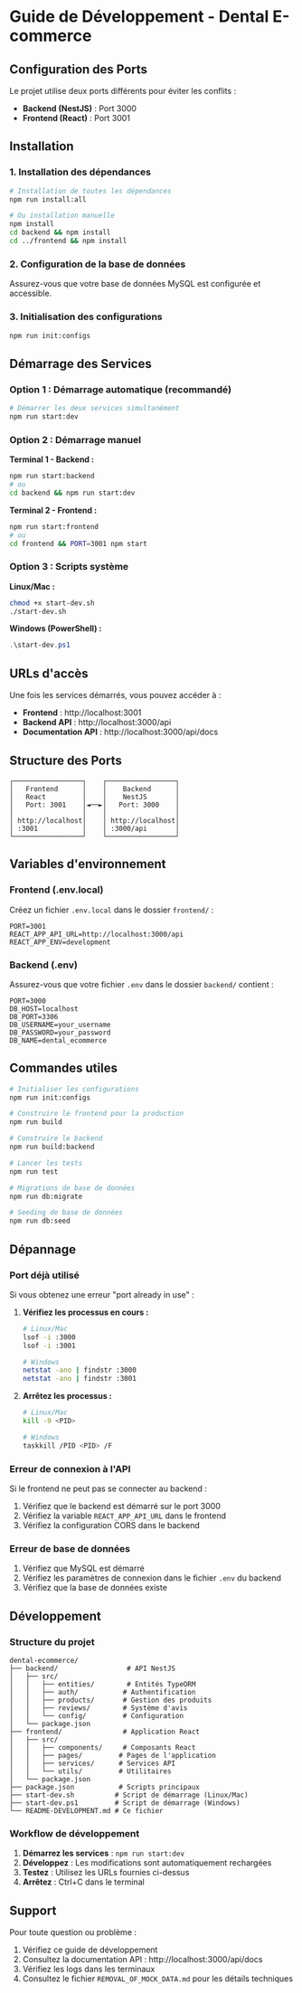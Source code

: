 # Guide de Développement - Dental E-commerce

## Configuration des Ports

Le projet utilise deux ports différents pour éviter les conflits :

- **Backend (NestJS)** : Port 3000
- **Frontend (React)** : Port 3001

## Installation

### 1. Installation des dépendances

```bash
# Installation de toutes les dépendances
npm run install:all

# Ou installation manuelle
npm install
cd backend && npm install
cd ../frontend && npm install
```

### 2. Configuration de la base de données

Assurez-vous que votre base de données MySQL est configurée et accessible.

### 3. Initialisation des configurations

```bash
npm run init:configs
```

## Démarrage des Services

### Option 1 : Démarrage automatique (recommandé)

```bash
# Démarrer les deux services simultanément
npm run start:dev
```

### Option 2 : Démarrage manuel

**Terminal 1 - Backend :**
```bash
npm run start:backend
# ou
cd backend && npm run start:dev
```

**Terminal 2 - Frontend :**
```bash
npm run start:frontend
# ou
cd frontend && PORT=3001 npm start
```

### Option 3 : Scripts système

**Linux/Mac :**
```bash
chmod +x start-dev.sh
./start-dev.sh
```

**Windows (PowerShell) :**
```powershell
.\start-dev.ps1
```

## URLs d'accès

Une fois les services démarrés, vous pouvez accéder à :

- **Frontend** : http://localhost:3001
- **Backend API** : http://localhost:3000/api
- **Documentation API** : http://localhost:3000/api/docs

## Structure des Ports

```
┌─────────────────┐    ┌─────────────────┐
│   Frontend      │    │    Backend      │
│   React         │    │    NestJS       │
│   Port: 3001    │◄──►│   Port: 3000    │
│                 │    │                 │
│ http://localhost│    │ http://localhost│
│ :3001           │    │ :3000/api       │
└─────────────────┘    └─────────────────┘
```

## Variables d'environnement

### Frontend (.env.local)

Créez un fichier `.env.local` dans le dossier `frontend/` :

```env
PORT=3001
REACT_APP_API_URL=http://localhost:3000/api
REACT_APP_ENV=development
```

### Backend (.env)

Assurez-vous que votre fichier `.env` dans le dossier `backend/` contient :

```env
PORT=3000
DB_HOST=localhost
DB_PORT=3306
DB_USERNAME=your_username
DB_PASSWORD=your_password
DB_NAME=dental_ecommerce
```

## Commandes utiles

```bash
# Initialiser les configurations
npm run init:configs

# Construire le frontend pour la production
npm run build

# Construire le backend
npm run build:backend

# Lancer les tests
npm run test

# Migrations de base de données
npm run db:migrate

# Seeding de base de données
npm run db:seed
```

## Dépannage

### Port déjà utilisé

Si vous obtenez une erreur "port already in use" :

1. **Vérifiez les processus en cours :**
   ```bash
   # Linux/Mac
   lsof -i :3000
   lsof -i :3001
   
   # Windows
   netstat -ano | findstr :3000
   netstat -ano | findstr :3001
   ```

2. **Arrêtez les processus :**
   ```bash
   # Linux/Mac
   kill -9 <PID>
   
   # Windows
   taskkill /PID <PID> /F
   ```

### Erreur de connexion à l'API

Si le frontend ne peut pas se connecter au backend :

1. Vérifiez que le backend est démarré sur le port 3000
2. Vérifiez la variable `REACT_APP_API_URL` dans le frontend
3. Vérifiez la configuration CORS dans le backend

### Erreur de base de données

1. Vérifiez que MySQL est démarré
2. Vérifiez les paramètres de connexion dans le fichier `.env` du backend
3. Vérifiez que la base de données existe

## Développement

### Structure du projet

```
dental-ecommerce/
├── backend/                 # API NestJS
│   ├── src/
│   │   ├── entities/        # Entités TypeORM
│   │   ├── auth/           # Authentification
│   │   ├── products/       # Gestion des produits
│   │   ├── reviews/        # Système d'avis
│   │   └── config/         # Configuration
│   └── package.json
├── frontend/               # Application React
│   ├── src/
│   │   ├── components/     # Composants React
│   │   ├── pages/         # Pages de l'application
│   │   ├── services/      # Services API
│   │   └── utils/         # Utilitaires
│   └── package.json
├── package.json           # Scripts principaux
├── start-dev.sh          # Script de démarrage (Linux/Mac)
├── start-dev.ps1         # Script de démarrage (Windows)
└── README-DEVELOPMENT.md # Ce fichier
```

### Workflow de développement

1. **Démarrez les services** : `npm run start:dev`
2. **Développez** : Les modifications sont automatiquement rechargées
3. **Testez** : Utilisez les URLs fournies ci-dessus
4. **Arrêtez** : Ctrl+C dans le terminal

## Support

Pour toute question ou problème :

1. Vérifiez ce guide de développement
2. Consultez la documentation API : http://localhost:3000/api/docs
3. Vérifiez les logs dans les terminaux
4. Consultez le fichier `REMOVAL_OF_MOCK_DATA.md` pour les détails techniques 
